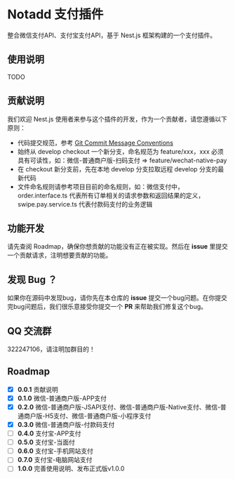 # Notadd 支付插件

整合微信支付API、支付宝支付API，基于 Nest.js 框架构建的一个支付插件。

## 使用说明

TODO

## 贡献说明

我们欢迎 Nest.js 使用者来参与这个插件的开发，作为一个贡献者，请您遵循以下原则：

- 代码提交规范，参考 [Git Commit Message Conventions](https://docs.google.com/document/d/1QrDFcIiPjSLDn3EL15IJygNPiHORgU1_OOAqWjiDU5Y/edit#)
- 始终从 develop checkout 一个新分支，命名规范为 feature/xxx，xxx 必须具有可读性，如：微信-普通商户版-扫码支付 => feature/wechat-native-pay
- 在 checkout 新分支前，先在本地 develop 分支拉取远程 develop 分支的最新代码
- 文件命名规则请参考项目目前的命名规则，如：微信支付中，order.interface.ts 代表所有订单相关的请求参数和返回结果的定义，swipe.pay.service.ts 代表付款码支付的业务逻辑

## 功能开发

请先查阅 Roadmap，确保你想贡献的功能没有正在被实现。然后在 **issue** 里提交一个贡献请求，注明想要贡献的功能。

## 发现 Bug ？

如果你在源码中发现bug，请你先在本仓库的 **issue** 提交一个bug问题。在你提交完bug问题后，我们很乐意接受你提交一个 **PR** 来帮助我们修复这个bug。

## QQ 交流群

322247106，请注明加群目的！

## Roadmap

- [x] **0.0.1** 贡献说明
- [x] **0.1.0** 微信-普通商户版-APP支付
- [x] **0.2.0** 微信-普通商户版-JSAPI支付、微信-普通商户版-Native支付、微信-普通商户版-H5支付、微信-普通商户版-小程序支付
- [x] **0.3.0** 微信-普通商户版-付款码支付
- [ ] **0.4.0** 支付宝-APP支付
- [ ] **0.5.0** 支付宝-当面付
- [ ] **0.6.0** 支付宝-手机网站支付
- [ ] **0.7.0** 支付宝-电脑网站支付
- [ ] **1.0.0** 完善使用说明、发布正式版v1.0.0